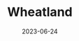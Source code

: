 ---
title: "Wheatland"
cc-type: city
date: 2023-06-24
hashtag: wheatland
state:
  - Wyoming
tags:
  - city
  - Wyoming
---